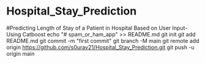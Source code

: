 # Hospital_Stay_Prediction
#Predicting Length of Stay of a Patient in Hospital Based on User Input-Using Catboost
echo "# spam_or_ham_app" >> README.md
git init
git add README.md
git commit -m "first commit"
git branch -M main
git remote add origin https://github.com/s0urav21/Hospital_Stay_Prediction.git
git push -u origin main
